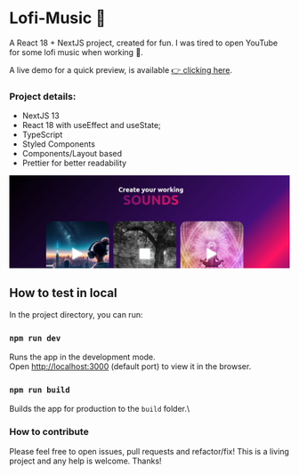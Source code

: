 # Lofi-Music 🎵

A React 18 + NextJS project, created for fun. I was tired to open YouTube for some lofi music when working 🤭.

A live demo for a quick preview, is available [👉 clicking here](https://www.lofimusic.dev/).

### Project details:
* NextJS 13
* React 18 with useEffect and useState;
* TypeScript
* Styled Components
* Components/Layout based
* Prettier for better readability 

![alt text](https://raw.githubusercontent.com/riccardobertolini/lofi-music/master/public/github_image.png)


## How to test in local

In the project directory, you can run:

### `npm run dev`

Runs the app in the development mode.\
Open [http://localhost:3000](http://localhost:3000) (default port) to view it in the browser.


### `npm run build`

Builds the app for production to the `build` folder.\

### How to contribute
Please feel free to open issues, pull requests and refactor/fix! This is a living project and any help is welcome. Thanks!
